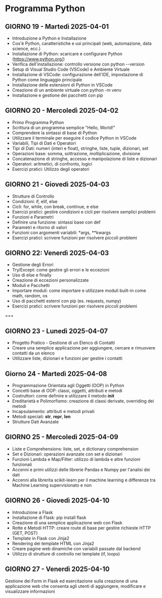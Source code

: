 # Programma Python

## GIORNO 19 - Martedì 2025-04-01

- Introduzione a Python e Installazione
- Cos'è Python, caratteristiche e usi principali (web, automazione, data science, ecc.)
- Installazione di Python: scaricare e configurare Python (<https://www.python.org/>)
- Verifica dell'installazione: controllo versione con python --version
- Setup di Visual Studio Code (VSCode) e Ambiente Virtuale
- Installazione di VSCode: configurazione dell'IDE, impostazione di Python come linguaggio principale
- Installazione delle estensioni di Python in VSCode
- Creazione di un ambiente virtuale con python -m venv
- Installazione e gestione dei pacchetti con pip

## GIORNO 20 - Mercoledì 2025-04-02

- Primo Programma Python
- Scrittura di un programma semplice "Hello, World!"
- Comprendere la sintassi di base di Python
- Utilizzare il terminale per eseguire il codice Python in VSCode
- Variabili, Tipi di Dati e Operatori
- Tipi di Dati: numeri (interi e float), stringhe, liste, tuple, dizionari, set
- Operazioni base: somma, sottrazione, moltiplicazione, divisione
- Concatenazione di stringhe, accesso e manipolazione di liste e dizionari
- Operatori: aritmetici, di confronto, logici
- Esercizi pratici: Utilizzo degli operatori

## GIORNO 21 - Giovedì 2025-04-03

- Strutture di Controllo
- Condizioni: if, elif, else
- Cicli: for, while, con break, continue, e else
- Esercizi pratici: gestire condizioni e cicli per risolvere semplici problemi
- Funzioni e Parametri
- Definire una funzione: sintassi base con def
- Parametri e ritorno di valori
- Funzioni con argomenti variabili: *args, **kwargs
- Esercizi pratici: scrivere funzioni per risolvere piccoli problemi

## GIORNO 22: Venerdì 2025-04-03

- Gestione degli Errori
- Try/Except: come gestire gli errori e le eccezioni
- Uso di else e finally
- Creazione di eccezioni personalizzate
- Moduli e Pacchetti
- Importare moduli: come importare e utilizzare moduli built-in come math, random, os
- Uso di pacchetti esterni con pip (es. requests, numpy)
- Esercizi pratici: scrivere funzioni per risolvere piccoli problemi

===

## GIORNO 23 - Lunedì 2025-04-07

- Progetto Pratico - Gestione di un Elenco di Contatti
- Creare una semplice applicazione per aggiungere, cercare e rimuovere contatti da un elenco
- Utilizzare liste, dizionari e funzioni per gestire i contatti

## Giorno 24 - Martedì 2025-04-08

- Programmazione Orientata agli Oggetti (OOP) in Python
- Concetti base di OOP: classi, oggetti, attributi e metodi
- Costruttori: come definire e utilizzare il metodo __init__
- Ereditarietà e Polimorfismo: creazione di classi derivate, overriding dei metodi
- Incapsulamento: attributi e metodi privati
- Metodi speciali: __str__, __repr__, __len__
- Strutture Dati Avanzate


## GIORNO 25 - Mercoledì 2025-04-09

- Liste e Comprehensions: liste, set, e dictionary comprehension
- Set e Dizionari: operazioni avanzate con set e dizionari
- Funzioni Lambda e Map/Filter: utilizzo di lambda e altre funzioni funzionali
- Accenni e primi utilizzi delle librerie Pandas e Numpy  per l'analisi dei dati
- Accenni alla librerita scikit-learn per il machine learning e differenze tra Machine Learning supervisionato e non


## GIORNO 26 - Giovedì 2025-04-10

- Introduzione a Flask
- Installazione di Flask: pip install flask
- Creazione di una semplice applicazione web con Flask
- Rotte e Metodi HTTP: creare route di base per gestire richieste HTTP (GET, POST)
- Template in Flask con Jinja2
- Rendering dei template HTML con Jinja2
- Creare pagine web dinamiche con variabili passate dal backend
- Utilizzo di strutture di controllo nei template (if, loops)


## GIORNO 27 - Venerdì 2025-04-10

Gestione dei Form in Flask ed esercitazione sulla creazione di una applicazione web che consenta agli utenti di aggiungere, modificare e visualizzare informazioni